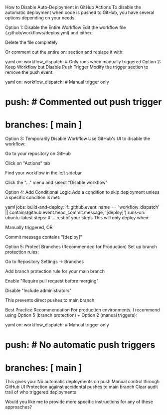 How to Disable Auto-Deployment in GitHub Actions
To disable the automatic deployment when code is pushed to GitHub, you have several options depending on your needs:

Option 1: Disable the Entire Workflow
Edit the workflow file (.github/workflows/deploy.yml) and either:

Delete the file completely

Or comment out the entire on: section and replace it with:

yaml
on:
  workflow_dispatch:  # Only runs when manually triggered
Option 2: Keep Workflow but Disable Push Trigger
Modify the trigger section to remove the push event:

yaml
on:
  workflow_dispatch:  # Manual trigger only
  # push:             # Commented out push trigger
  #   branches: [ main ]
Option 3: Temporarily Disable Workflow
Use GitHub's UI to disable the workflow:

Go to your repository on GitHub

Click on "Actions" tab

Find your workflow in the left sidebar

Click the "..." menu and select "Disable workflow"

Option 4: Add Conditional Logic
Add a condition to skip deployment unless a specific condition is met:

yaml
jobs:
  build-and-deploy:
    if: github.event_name == 'workflow_dispatch' || contains(github.event.head_commit.message, '[deploy]')
    runs-on: ubuntu-latest
    steps:
      # ... rest of your steps
This will only deploy when:

Manually triggered, OR

Commit message contains "[deploy]"

Option 5: Protect Branches (Recommended for Production)
Set up branch protection rules:

Go to Repository Settings → Branches

Add branch protection rule for your main branch

Enable "Require pull request before merging"

Disable "Include administrators"

This prevents direct pushes to main branch

Best Practice Recommendation
For production environments, I recommend using Option 5 (branch protection) + Option 2 (manual triggers):

yaml
on:
  workflow_dispatch:  # Manual trigger only
  # push:            # No automatic push triggers
  #   branches: [ main ]
This gives you:
    No automatic deployments on push
    Manual control through GitHub UI
    Protection against accidental pushes to main branch
    Clear audit trail of who triggered deployments

Would you like me to provide more specific instructions for any of these approaches?

